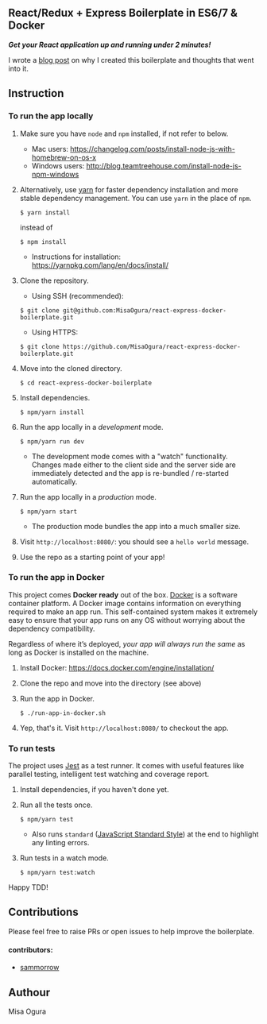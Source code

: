 ## React/Redux + Express Boilerplate in ES6/7 & Docker

_**Get your React application up and running under 2 minutes!**_

I wrote a [blog post](https://medium.com/@misaogura/hello-world-once-more-4d262286f138) on why I created this boilerplate and thoughts that went into it.

## Instruction

### To run the app locally

1. Make sure you have `node` and `npm` installed, if not refer to below.
    - Mac users: https://changelog.com/posts/install-node-js-with-homebrew-on-os-x
    - Windows users: http://blog.teamtreehouse.com/install-node-js-npm-windows
    
2. Alternatively, use [yarn](https://yarnpkg.com/en/) for faster dependency installation
    and more stable dependency management. You can use `yarn` in the place of `npm`.
    ```
    $ yarn install
    ```
    instead of
    ```
    $ npm install
    ```
    - Instructions for installation: https://yarnpkg.com/lang/en/docs/install/
    
3. Clone the repository.
    - Using SSH (recommended):
    ```
    $ git clone git@github.com:MisaOgura/react-express-docker-boilerplate.git
    ```
    - Using HTTPS:
    ```
    $ git clone https://github.com/MisaOgura/react-express-docker-boilerplate.git
    ```
    
4. Move into the cloned directory.
    ```
    $ cd react-express-docker-boilerplate
    ```

5. Install dependencies.
    ```
    $ npm/yarn install
    ```
    
6. Run the app locally in a _development_ mode.
    ```
    $ npm/yarn run dev
    ```
    - The development mode comes with a "watch" functionality. Changes made either
    to the client side and the server side are immediately detected and the app is
    re-bundled / re-started automatically.
    
7. Run the app locally in a _production_ mode.
    ```
    $ npm/yarn start
    ```
    - The production mode bundles the app into a much smaller size.
    
8. Visit `http://localhost:8080/`: you should see a `hello world` message.

9. Use the repo as a starting point of your app!


### To run the app in Docker

This project comes **Docker ready** out of the box. [Docker](https://www.docker.com/)
is a software container platform. A Docker image contains information on everything
required to make an app run. This self-contained system makes it extremely easy to
ensure that your app runs on any OS without worrying about the dependency compatibility.

Regardless of where it’s deployed, _your app will always run the same_ as long as
Docker is installed on the machine.

1. Install Docker: https://docs.docker.com/engine/installation/

2. Clone the repo and move into the directory (see above)

3. Run the app in Docker.
    ```
    $ ./run-app-in-docker.sh
    ```
    
4. Yep, that's it. Visit `http://localhost:8080/` to checkout the app.


### To run tests

The project uses [Jest](https://facebook.github.io/jest/) as a test runner.
It comes with useful features like parallel testing, intelligent test watching
and coverage report.

1. Install dependencies, if you haven't done yet.

2. Run all the tests once.
    ```
    $ npm/yarn test
    ``` 
    - Also runs `standard` ([JavaScript Standard Style](https://standardjs.com/)) at the end to highlight any
    linting errors.

3. Run tests in a watch mode.
    ```
    $ npm/yarn test:watch
    ```

Happy TDD!


## Contributions

Please feel free to raise PRs or open issues to help improve the boilerplate.

#### contributors:
- [sammorrow](https://github.com/sammorrow)

## Authour

Misa Ogura
